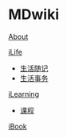 # MDwiki

[About](index.md)

[iLife]()

  * [生活随记](iLife/生活随记.md)
  * [生活事务](iLife/生活事务.md)

[iLearning]()

  * [课程](iLearning/课程.md)

[iBook](iBook/书单.md)

